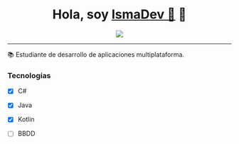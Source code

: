 <!--
### IsmaDev 📲

-->


<div align="center">
<h1 align="center">Hola, soy <a href="https://www.twitch.tv/huidobro25">IsmaDev 📲</a> 👋</h1>
</div>

<div align="center">
<img src="https://www.piensasolutions.com/blog/file/uploads/2017/10/bannerprogramacion.jpg">
</div>

---


📚 Estudiante de desarrollo de aplicaciones multiplataforma.

### Tecnologías

- [x] C#
- [x] Java
- [x] Kotlin
- [ ] BBDD




<!--
**IsmaDevBalmis/IsmaDevBalmis** is a ✨ _special_ ✨ repository because its `README.md` (this file) appears on your GitHub profile.

Here are some ideas to get you started:

- 🔭 I’m currently working on ...
- 🌱 I’m currently learning ...
- 👯 I’m looking to collaborate on ...
- 🤔 I’m looking for help with ...
- 💬 Ask me about ...
- 📫 How to reach me: ...
- 😄 Pronouns: ...
- ⚡ Fun fact: ...
-->
